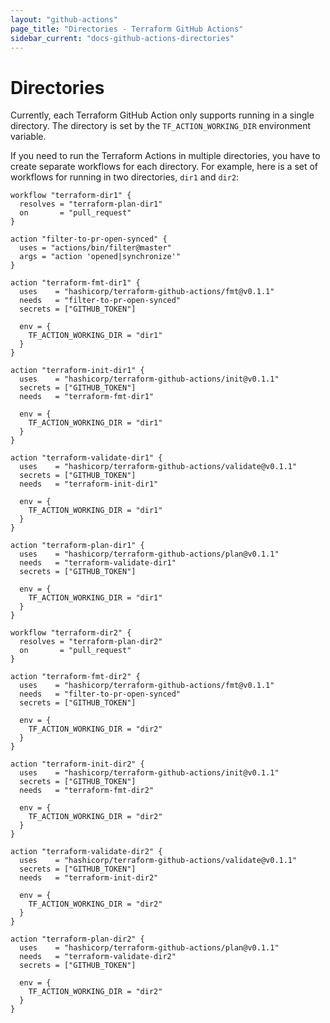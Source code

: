 ```yaml
---
layout: "github-actions"
page_title: "Directories - Terraform GitHub Actions"
sidebar_current: "docs-github-actions-directories"
---
```


# Directories

Currently, each Terraform GitHub Action only supports running in a single directory.
The directory is set by the `TF_ACTION_WORKING_DIR` environment variable.

If you need to run the Terraform Actions in multiple directories, you have to create separate workflows for each directory.
For example, here is a set of workflows for running in two directories, `dir1` and `dir2`:

```hcl
workflow "terraform-dir1" {
  resolves = "terraform-plan-dir1"
  on       = "pull_request"
}

action "filter-to-pr-open-synced" {
  uses = "actions/bin/filter@master"
  args = "action 'opened|synchronize'"
}

action "terraform-fmt-dir1" {
  uses    = "hashicorp/terraform-github-actions/fmt@v0.1.1"
  needs   = "filter-to-pr-open-synced"
  secrets = ["GITHUB_TOKEN"]

  env = {
    TF_ACTION_WORKING_DIR = "dir1"
  }
}

action "terraform-init-dir1" {
  uses    = "hashicorp/terraform-github-actions/init@v0.1.1"
  secrets = ["GITHUB_TOKEN"]
  needs   = "terraform-fmt-dir1"

  env = {
    TF_ACTION_WORKING_DIR = "dir1"
  }
}

action "terraform-validate-dir1" {
  uses    = "hashicorp/terraform-github-actions/validate@v0.1.1"
  secrets = ["GITHUB_TOKEN"]
  needs   = "terraform-init-dir1"

  env = {
    TF_ACTION_WORKING_DIR = "dir1"
  }
}

action "terraform-plan-dir1" {
  uses    = "hashicorp/terraform-github-actions/plan@v0.1.1"
  needs   = "terraform-validate-dir1"
  secrets = ["GITHUB_TOKEN"]

  env = {
    TF_ACTION_WORKING_DIR = "dir1"
  }
}

workflow "terraform-dir2" {
  resolves = "terraform-plan-dir2"
  on       = "pull_request"
}

action "terraform-fmt-dir2" {
  uses    = "hashicorp/terraform-github-actions/fmt@v0.1.1"
  needs   = "filter-to-pr-open-synced"
  secrets = ["GITHUB_TOKEN"]

  env = {
    TF_ACTION_WORKING_DIR = "dir2"
  }
}

action "terraform-init-dir2" {
  uses    = "hashicorp/terraform-github-actions/init@v0.1.1"
  secrets = ["GITHUB_TOKEN"]
  needs   = "terraform-fmt-dir2"

  env = {
    TF_ACTION_WORKING_DIR = "dir2"
  }
}

action "terraform-validate-dir2" {
  uses    = "hashicorp/terraform-github-actions/validate@v0.1.1"
  secrets = ["GITHUB_TOKEN"]
  needs   = "terraform-init-dir2"

  env = {
    TF_ACTION_WORKING_DIR = "dir2"
  }
}

action "terraform-plan-dir2" {
  uses    = "hashicorp/terraform-github-actions/plan@v0.1.1"
  needs   = "terraform-validate-dir2"
  secrets = ["GITHUB_TOKEN"]

  env = {
    TF_ACTION_WORKING_DIR = "dir2"
  }
}
```
